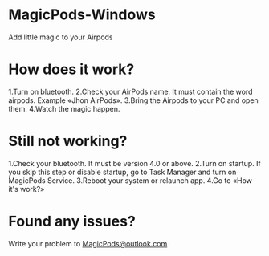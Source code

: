 # MagicPods-Windows
Add little magic to your Airpods

# How does it work?
1.Turn on bluetooth.
2.Check your AirPods name. It must contain the word airpods. Example «Jhon AirPods».
3.Bring the Airpods to your PC and open them.
4.Watch the magic happen.

# Still not working?
1.Check your bluetooth. It must be version 4.0 or above.
2.Turn on startup. If you skip this step or disable startup, go to Task Manager and turn on MagicPods Service.
3.Reboot your system or relaunch app.
4.Go to «How it's work?»

# Found any issues?
Write your problem to MagicPods@outlook.com

